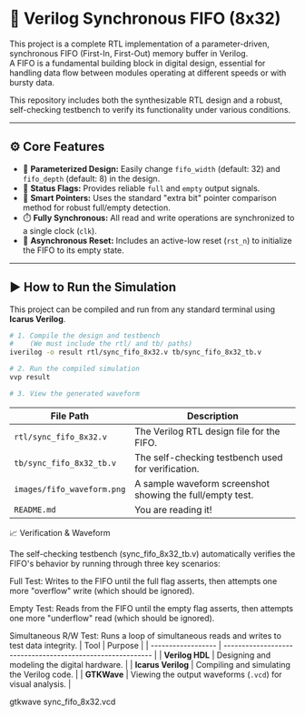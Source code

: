 # 💾 Verilog Synchronous FIFO (8x32)

This project is a complete RTL implementation of a parameter-driven, synchronous FIFO (First-In, First-Out) memory buffer in Verilog.  
A FIFO is a fundamental building block in digital design, essential for handling data flow between modules operating at different speeds or with bursty data.

This repository includes both the synthesizable RTL design and a robust, self-checking testbench to verify its functionality under various conditions.

---

## ⚙️ Core Features

- 📏 **Parameterized Design:** Easily change `fifo_width` (default: 32) and `fifo_depth` (default: 8) in the design.  
- 🚩 **Status Flags:** Provides reliable `full` and `empty` output signals.  
- 🧠 **Smart Pointers:** Uses the standard "extra bit" pointer comparison method for robust full/empty detection.  
- ⏱️ **Fully Synchronous:** All read and write operations are synchronized to a single clock (`clk`).  
- 🔄 **Asynchronous Reset:** Includes an active-low reset (`rst_n`) to initialize the FIFO to its empty state.

---

## ▶️ How to Run the Simulation

This project can be compiled and run from any standard terminal using **Icarus Verilog**.

```bash
# 1. Compile the design and testbench
#    (We must include the rtl/ and tb/ paths)
iverilog -o result rtl/sync_fifo_8x32.v tb/sync_fifo_8x32_tb.v

# 2. Run the compiled simulation
vvp result

# 3. View the generated waveform

```
| File Path                  | Description                                               |
| -------------------------- | --------------------------------------------------------- |
| `rtl/sync_fifo_8x32.v`     | The Verilog RTL design file for the FIFO.                 |
| `tb/sync_fifo_8x32_tb.v`   | The self-checking testbench used for verification.        |
| `images/fifo_waveform.png` | A sample waveform screenshot showing the full/empty test. |
| `README.md`                | You are reading it!                                       |

📈 Verification & Waveform

The self-checking testbench (sync_fifo_8x32_tb.v) automatically verifies the FIFO's behavior by running through three key scenarios:

Full Test: Writes to the FIFO until the full flag asserts, then attempts one more "overflow" write (which should be ignored).

Empty Test: Reads from the FIFO until the empty flag asserts, then attempts one more "underflow" read (which should be ignored).

Simultaneous R/W Test: Runs a loop of simultaneous reads and writes to test data integrity.
| Tool               | Purpose                                                    |
| ------------------ | ---------------------------------------------------------- |
| **Verilog HDL**    | Designing and modeling the digital hardware.               |
| **Icarus Verilog** | Compiling and simulating the Verilog code.                 |
| **GTKWave**        | Viewing the output waveforms (`.vcd`) for visual analysis. |

gtkwave sync_fifo_8x32.vcd





